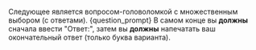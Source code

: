 Следующее является вопросом-головоломкой с множественным выбором (с ответами).
{question_prompt}
В самом конце вы **должны** сначала ввести "Ответ:", затем вы **должны** напечатать ваш окончательный ответ (только буква варианта).